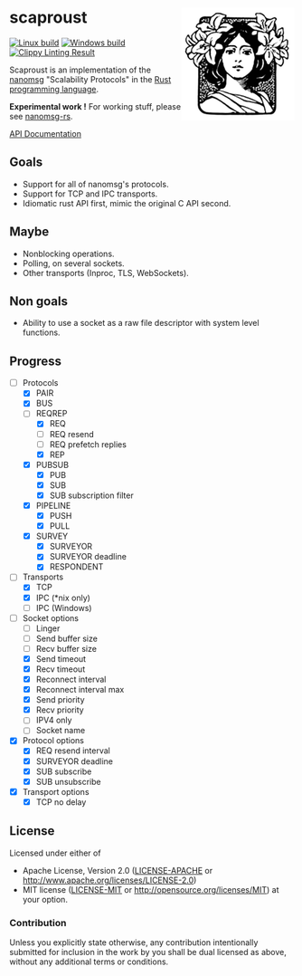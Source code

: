 # scaproust <img src=albertine-like.jpg align=right width=200 height=200>

[![Linux build](https://travis-ci.org/blabaere/scaproust.svg?label=linux)](https://travis-ci.org/blabaere/scaproust)
[![Windows build](https://ci.appveyor.com/api/projects/status/kpqdm42mhlki39fq?svg=true)](https://ci.appveyor.com/project/blabaere/scaproust)
[![Clippy Linting Result](http://clippy.bashy.io/github/blabaere/scaproust/master/badge.svg)](http://clippy.bashy.io/github/blabaere/scaproust/master/log)

Scaproust is an implementation of the [nanomsg](http://nanomsg.org/index.html) "Scalability Protocols" in the [Rust programming language](http://www.rust-lang.org/).

**Experimental work !** For working stuff, please see [nanomsg-rs](https://github.com/blabaere/nanomsg.rs).  

[API Documentation](https://blabaere.github.io/scaproust/scaproust/index.html)

## Goals
* Support for all of nanomsg's protocols.
* Support for TCP and IPC transports.
* Idiomatic rust API first, mimic the original C API second.

## Maybe
* Nonblocking operations.
* Polling, on several sockets.
* Other transports (Inproc, TLS, WebSockets).

## Non goals
* Ability to use a socket as a raw file descriptor with system level functions.

## Progress
- [ ] Protocols
  - [x] PAIR
  - [x] BUS
  - [ ] REQREP
    - [x] REQ
    - [ ] REQ resend
    - [ ] REQ prefetch replies
    - [x] REP
  - [x] PUBSUB
    - [x] PUB
    - [x] SUB
    - [x] SUB subscription filter
  - [x] PIPELINE
    - [x] PUSH
    - [x] PULL
  - [x] SURVEY
    - [x] SURVEYOR
    - [x] SURVEYOR deadline
    - [x] RESPONDENT  

- [ ] Transports
  - [x] TCP
  - [x] IPC (*nix only)
  - [ ] IPC (Windows)

- [ ] Socket options
  - [ ] Linger
  - [ ] Send buffer size
  - [ ] Recv buffer size
  - [x] Send timeout
  - [x] Recv timeout
  - [x] Reconnect interval
  - [x] Reconnect interval max
  - [x] Send priority
  - [x] Recv priority
  - [ ] IPV4 only
  - [ ] Socket name

- [x] Protocol options
  - [x] REQ resend interval
  - [x] SURVEYOR deadline
  - [x] SUB subscribe
  - [x] SUB unsubscribe

- [x] Transport options
  - [x] TCP no delay

## License

Licensed under either of
 * Apache License, Version 2.0 ([LICENSE-APACHE](LICENSE-APACHE) or http://www.apache.org/licenses/LICENSE-2.0)
 * MIT license ([LICENSE-MIT](LICENSE-MIT) or http://opensource.org/licenses/MIT)
at your option.

### Contribution

Unless you explicitly state otherwise, any contribution intentionally submitted
for inclusion in the work by you shall be dual licensed as above, without any
additional terms or conditions.
